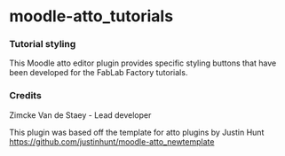 # moodle-atto_tutorials

### Tutorial styling

This Moodle atto editor plugin provides specific styling buttons that have been developed for the FabLab Factory tutorials.

### Credits

Zimcke Van de Staey - Lead developer


This plugin was based off the template for atto plugins by Justin Hunt
https://github.com/justinhunt/moodle-atto_newtemplate

